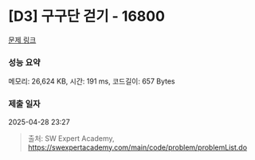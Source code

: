 # [D3] 구구단 걷기 - 16800 

[문제 링크](https://swexpertacademy.com/main/code/problem/problemDetail.do?contestProbId=AYaf9W8afyMDFAQ9) 

### 성능 요약

메모리: 26,624 KB, 시간: 191 ms, 코드길이: 657 Bytes

### 제출 일자

2025-04-28 23:27



> 출처: SW Expert Academy, https://swexpertacademy.com/main/code/problem/problemList.do